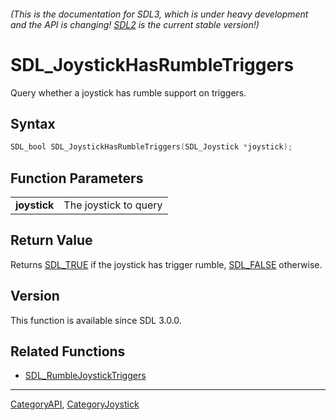 ###### (This is the documentation for SDL3, which is under heavy development and the API is changing! [SDL2](https://wiki.libsdl.org/SDL2/) is the current stable version!)
# SDL_JoystickHasRumbleTriggers

Query whether a joystick has rumble support on triggers.

## Syntax

```c
SDL_bool SDL_JoystickHasRumbleTriggers(SDL_Joystick *joystick);

```

## Function Parameters

|                  |                       |
| ---------------- | --------------------- |
| **joystick**     | The joystick to query |

## Return Value

Returns [SDL_TRUE](SDL_TRUE) if the joystick has trigger rumble,
[SDL_FALSE](SDL_FALSE) otherwise.

## Version

This function is available since SDL 3.0.0.

## Related Functions

* [SDL_RumbleJoystickTriggers](SDL_RumbleJoystickTriggers)

----
[CategoryAPI](CategoryAPI), [CategoryJoystick](CategoryJoystick)

